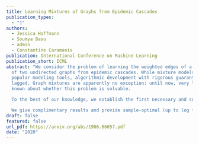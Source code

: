 ```yaml
---
title: Learning Mixtures of Graphs from Epidemic Cascades
publication_types:
  - "1"
authors:
  - Jessica Hoffmann
  - Soumya Basu
  - admin
  - Constantine Caramanis
publication: International Conference on Machine Learning
publication_short: ICML
abstract: "We consider the problem of learning the weighted edges of a balanced mixture
  of two undirected graphs from epidemic cascades. While mixture models are
  popular modeling tools, algorithmic development with rigorous guarantees has
  lagged. Graph mixtures are apparently no exception: until now, very little is
  known about whether this problem is solvable.

  To the best of our knowledge, we establish the first necessary and sufficient conditions for this problem to be solvable in polynomial time on edge-separated graphs. When the conditions are met, i.e., when the graphs are connected with at least three edges, we give an efficient algorithm for learning the weights of both graphs with optimal sample complexity (up to log factors).

  We give complimentary results and provide sample-optimal (up to log factors) algorithms for mixtures of directed graphs of out-degree at least three, for mixture of undirected graphs of unbalanced and/or unknown priors."
draft: false
featured: false
url_pdf: https://arxiv.org/abs/1906.06057.pdf
date: "2020"
---
```

